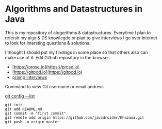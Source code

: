 # Algorithms and Datastructures in Java
This is my repository of alogorithms & datastructures. Everytime I plan to refersh my algo & DS knowlegde or plan to give interviews I go over internet to look for intersting questions & solutions.

I thought I should put my findings in some place so that others also can make use of it. Edit Github repository in the browser.

- [https://prose.io](https://prose.io)
- [https://gitpod.io](https://gitpod.io)
- [pramp interviews](https://www.pramp.com)

Command to view Git username or email address

[git config --list](https://alvinalexander.com/git/git-show-change-username-email-address)

```
git init
git add README.md
git commit -m "first commit"
git remote add origin https://github.com/javadroider/Khazana.git
git push -u origin master
```


